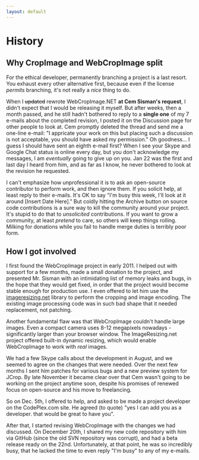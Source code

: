 ```yaml
---
layout: default
---
```


# History

## Why CropImage and WebCropImage split

For the ethical developer, permanently branching a project is a last resort. You exhaust every other alternative first, because even if the license *permits* branching, it's not really a *nice* thing to do. 

When I <del>updated</del> rewrote WebCropImage.NET **at Cem Sisman's request**, I didn't expect that I would be releasing it myself. But after weeks, then a month passed, and he still hadn't bothered to reply to a **single one** of my 7 e-mails about the completed revision, I posted it on the Discussion page for other people to look at. Cem promptly deleted the thread and send me a one-line e-mail: "I appricate your work on this but placing such a discussion is not acceptable, you should have asked my permission." Oh goodness... I guess I should have sent an eighth e-mail first? When I see your Skype and Google Chat status is online every day, but you don't acknowledge my messages, I am *eventually* going to give up on you. Jan 22 was the first and last day I heard from him, and as far as I know, he never bothered to look at the revision he requested.

I can't emphasize how unprofessional it is to ask an open-source contributor to perform work, and then ignore them. If you solicit help, at least reply to their e-mails. It's OK to say "I'm busy this week, I'll look at it around \[Insert Date Here\]." But coldly hitting the Archive button on source code contributions is a sure way to kill the community around your project. It's stupid to do that to *unsolicited* contributions. If you want to grow a community, at least *pretend* to care, so others will keep things rolling. Milking for donations while you fail to handle merge duties is terribly poor form.

## How I got involved

I first found the WebCropImage project in early 2011. I helped out with support for a few months, made a small donation to the project, and presented Mr. Sisman with an intimidating list of memory leaks and bugs, in the hope that they would get fixed, in order that the project would become stable enough for production use. I even offered to let him use the [imageresizing.net](http://imageresizing.net) library to perform the cropping and image encoding. The existing image processing code was in such bad shape that it needed replacement, not patching. 

Another fundamental flaw was that WebCropImage couldn't handle large images. Even a compact camera uses 8-12 megapixels nowadays - significantly larger than your browser window. The ImageResizing.net project offered built-in dynamic resizing, which would enable WebCropImage to work with *real* images.

We had a few Skype calls about the development in August, and we seemed to agree on the changes that were needed. Over the next few months I sent him patches for various bugs and a new preview system for JCrop. By late November it became clear over that Cem wasn't going to be working on the project anytime soon, despite his promises of renewed focus on open-source and his move to freelancing. 

So on Dec. 5th, I offered to help, and asked to be made a project developer on the CodePlex.com site. He agreed (to quote) "yes I can add you as a developer. that would be great to have you".

After that, I started revising WebCropImage with the changes we had discussed. On December 20th, I shared my new code repository with him via GitHub (since the old SVN repository was corrupt), and had a beta release ready on the 22nd. Unfortunately, at that point, he was so incredibly busy, that he lacked the time to even reply "I'm busy" to any of my e-mails. 